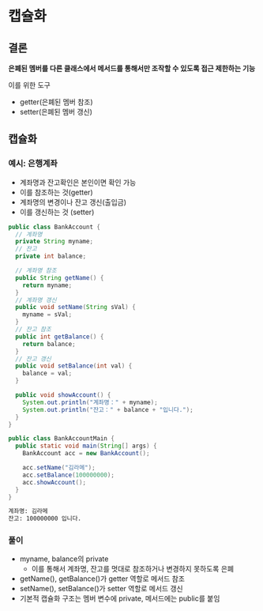 # 캡슐화

## 결론

**은폐된 멤버를 다른 클래스에서 메서드를 통해서만 조작할 수 있도록 접근 제한하는 기능**

이를 위한 도구

- getter(은폐된 멤버 참조)
- setter(은폐된 멤버 갱신)

## 캡슐화

### 예시: 은행계좌

- 계좌명과 잔고확인은 본인이면 확인 가능
- 이를 참조하는 것(getter)
- 계좌명의 변경이나 잔고 갱신(출입금)
- 이를 갱신하는 것 (setter)

```java
public class BankAccount {
  // 계좌명
  private String myname;
  // 잔고
  private int balance;

  // 계좌명 참조
  public String getName() {
	return myname;
  }
  // 계좌명 갱신
  public void setName(String sVal) {
	myname = sVal;
  }
  // 잔고 참조
  public int getBalance() {
	return balance;
  }
  // 잔고 갱신
  public void setBalance(int val) {
	balance = val;
  }

  public void showAccount() {
	System.out.println("계좌명：" + myname);
	System.out.println("잔고：" + balance + "입니다.");
  }
}
```

```java
public class BankAccountMain {
  public static void main(String[] args) {
	BankAccount acc = new BankAccount();

	acc.setName("김라메");
	acc.setBalance(100000000);
	acc.showAccount();
  }
}
```

```bash
계좌명: 김라메
잔고: 100000000 입니다.
```

### 풀이

- myname, balance의 private
  - 이를 통해서 계좌명, 잔고를 멋대로 참조하거나 변경하지 못하도록 은폐
- getName(), getBalance()가 getter 역할로 메서드 참조
- setName(), setBalance()가 setter 역할로 메서드 갱신
- 기본적 캡슐화 구조는 멤버 변수에 private, 메서드에는 public를 붙임
